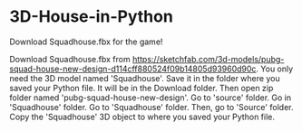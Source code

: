 # 3D-House-in-Python
Download Squadhouse.fbx for the game!

Download Squadhouse.fbx from https://sketchfab.com/3d-models/pubg-squad-house-new-design-d114cff880524f09b14805d93960d90c.
You only need the 3D model named 'Squadhouse'. Save it in the folder where you saved your Python file.
It will be in the Download folder. Then open zip folder named 'pubg-squad-house-new-design'. Go to 'source' folder. Go in 'Squadhouse' folder.
Go to 'Squadhouse' folder. Then, go to 'Source' folder. Copy the 'Squadhouse' 3D object to where you saved your Python file.
